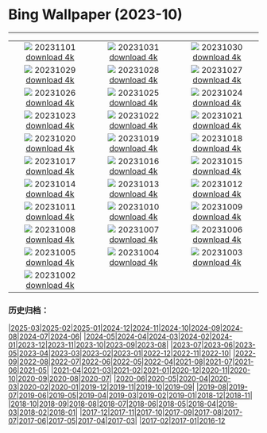 # Bing Wallpaper (2023-10)
**************
| | | |
| :----: | :----: | :----: |
| ![](https://www.bing.com/th?id=OHR.HautBarr_IT-IT9951330243_1920x1080.jpg) 20231101 [download 4k](https://www.bing.com/th?id=OHR.HautBarr_IT-IT9951330243_UHD.jpg) | ![](https://www.bing.com/th?id=OHR.HalloweenPorchAI_IT-IT0209206965_1920x1080.jpg) 20231031 [download 4k](https://www.bing.com/th?id=OHR.HalloweenPorchAI_IT-IT0209206965_UHD.jpg) | ![](https://www.bing.com/th?id=OHR.AutumnRaven_IT-IT0004951220_1920x1080.jpg) 20231030 [download 4k](https://www.bing.com/th?id=OHR.AutumnRaven_IT-IT0004951220_UHD.jpg) |
| ![](https://www.bing.com/th?id=OHR.LangheItaly_IT-IT0113842370_1920x1080.jpg) 20231029 [download 4k](https://www.bing.com/th?id=OHR.LangheItaly_IT-IT0113842370_UHD.jpg) | ![](https://www.bing.com/th?id=OHR.FiveWinds_IT-IT3588998900_1920x1080.jpg) 20231028 [download 4k](https://www.bing.com/th?id=OHR.FiveWinds_IT-IT3588998900_UHD.jpg) | ![](https://www.bing.com/th?id=OHR.OldBridgeSkye_IT-IT3352647362_1920x1080.jpg) 20231027 [download 4k](https://www.bing.com/th?id=OHR.OldBridgeSkye_IT-IT3352647362_UHD.jpg) |
| ![](https://www.bing.com/th?id=OHR.ViennaAutumn_IT-IT9164239542_1920x1080.jpg) 20231026 [download 4k](https://www.bing.com/th?id=OHR.ViennaAutumn_IT-IT9164239542_UHD.jpg) | ![](https://www.bing.com/th?id=OHR.GrandStaircase_IT-IT8917709693_1920x1080.jpg) 20231025 [download 4k](https://www.bing.com/th?id=OHR.GrandStaircase_IT-IT8917709693_UHD.jpg) | ![](https://www.bing.com/th?id=OHR.FuzerCastle_IT-IT9605113103_1920x1080.jpg) 20231024 [download 4k](https://www.bing.com/th?id=OHR.FuzerCastle_IT-IT9605113103_UHD.jpg) |
| ![](https://www.bing.com/th?id=OHR.SanGiorgioMaggiore_IT-IT9222946405_1920x1080.jpg) 20231023 [download 4k](https://www.bing.com/th?id=OHR.SanGiorgioMaggiore_IT-IT9222946405_UHD.jpg) | ![](https://www.bing.com/th?id=OHR.AstoriaBridge_IT-IT7575959627_1920x1080.jpg) 20231022 [download 4k](https://www.bing.com/th?id=OHR.AstoriaBridge_IT-IT7575959627_UHD.jpg) | ![](https://www.bing.com/th?id=OHR.PersepolisRelief_IT-IT7224171772_1920x1080.jpg) 20231021 [download 4k](https://www.bing.com/th?id=OHR.PersepolisRelief_IT-IT7224171772_UHD.jpg) |
| ![](https://www.bing.com/th?id=OHR.PygmySloth_IT-IT6815817585_1920x1080.jpg) 20231020 [download 4k](https://www.bing.com/th?id=OHR.PygmySloth_IT-IT6815817585_UHD.jpg) | ![](https://www.bing.com/th?id=OHR.WaterLilyVietnam_IT-IT8076028570_1920x1080.jpg) 20231019 [download 4k](https://www.bing.com/th?id=OHR.WaterLilyVietnam_IT-IT8076028570_UHD.jpg) | ![](https://www.bing.com/th?id=OHR.KodiakAlaska_IT-IT8488894073_1920x1080.jpg) 20231018 [download 4k](https://www.bing.com/th?id=OHR.KodiakAlaska_IT-IT8488894073_UHD.jpg) |
| ![](https://www.bing.com/th?id=OHR.SpreadsheetDay_IT-IT8741983462_1920x1080.jpg) 20231017 [download 4k](https://www.bing.com/th?id=OHR.SpreadsheetDay_IT-IT8741983462_UHD.jpg) | ![](https://www.bing.com/th?id=OHR.GoldenEnchantments_IT-IT9162658563_1920x1080.jpg) 20231016 [download 4k](https://www.bing.com/th?id=OHR.GoldenEnchantments_IT-IT9162658563_UHD.jpg) | ![](https://www.bing.com/th?id=OHR.AutumnHedgehog_IT-IT1498595438_1920x1080.jpg) 20231015 [download 4k](https://www.bing.com/th?id=OHR.AutumnHedgehog_IT-IT1498595438_UHD.jpg) |
| ![](https://www.bing.com/th?id=OHR.RingEclipse_IT-IT1853781586_1920x1080.jpg) 20231014 [download 4k](https://www.bing.com/th?id=OHR.RingEclipse_IT-IT1853781586_UHD.jpg) | ![](https://www.bing.com/th?id=OHR.PerugiaFountainEurochocolate_IT-IT7296572620_1920x1080.jpg) 20231013 [download 4k](https://www.bing.com/th?id=OHR.PerugiaFountainEurochocolate_IT-IT7296572620_UHD.jpg) | ![](https://www.bing.com/th?id=OHR.IdahoBarn_IT-IT0454477337_1920x1080.jpg) 20231012 [download 4k](https://www.bing.com/th?id=OHR.IdahoBarn_IT-IT0454477337_UHD.jpg) |
| ![](https://www.bing.com/th?id=OHR.JohnDayFossil_IT-IT9653915961_1920x1080.jpg) 20231011 [download 4k](https://www.bing.com/th?id=OHR.JohnDayFossil_IT-IT9653915961_UHD.jpg) | ![](https://www.bing.com/th?id=OHR.SoprisSunrise_IT-IT4925798707_1920x1080.jpg) 20231010 [download 4k](https://www.bing.com/th?id=OHR.SoprisSunrise_IT-IT4925798707_UHD.jpg) | ![](https://www.bing.com/th?id=OHR.FremontPetroglyph_IT-IT9013079131_1920x1080.jpg) 20231009 [download 4k](https://www.bing.com/th?id=OHR.FremontPetroglyph_IT-IT9013079131_UHD.jpg) |
| ![](https://www.bing.com/th?id=OHR.ItalyTriesteBarcolana_IT-IT2686315925_1920x1080.jpg) 20231008 [download 4k](https://www.bing.com/th?id=OHR.ItalyTriesteBarcolana_IT-IT2686315925_UHD.jpg) | ![](https://www.bing.com/th?id=OHR.GrizzlyFalls_IT-IT0353576964_1920x1080.jpg) 20231007 [download 4k](https://www.bing.com/th?id=OHR.GrizzlyFalls_IT-IT0353576964_UHD.jpg) | ![](https://www.bing.com/th?id=OHR.TaughannockFalls_IT-IT9282123928_1920x1080.jpg) 20231006 [download 4k](https://www.bing.com/th?id=OHR.TaughannockFalls_IT-IT9282123928_UHD.jpg) |
| ![](https://www.bing.com/th?id=OHR.GentooJump_IT-IT0819312209_1920x1080.jpg) 20231005 [download 4k](https://www.bing.com/th?id=OHR.GentooJump_IT-IT0819312209_UHD.jpg) | ![](https://www.bing.com/th?id=OHR.TarantulaNebula_IT-IT1696643757_1920x1080.jpg) 20231004 [download 4k](https://www.bing.com/th?id=OHR.TarantulaNebula_IT-IT1696643757_UHD.jpg) | ![](https://www.bing.com/th?id=OHR.WhitsundaySwirl_IT-IT2012760745_1920x1080.jpg) 20231003 [download 4k](https://www.bing.com/th?id=OHR.WhitsundaySwirl_IT-IT2012760745_UHD.jpg) |
| ![](https://www.bing.com/th?id=OHR.VuittonFoundation_IT-IT8425877700_1920x1080.jpg) 20231002 [download 4k](https://www.bing.com/th?id=OHR.VuittonFoundation_IT-IT8425877700_UHD.jpg) |  |  |

### 历史归档：

|[2025-03](2025-03/2025-03.md)|[2025-02](2025-02/2025-02.md)|[2025-01](2025-01/2025-01.md)|[2024-12](2024-12/2024-12.md)|[2024-11](2024-11/2024-11.md)|[2024-10](2024-10/2024-10.md)|[2024-09](2024-09/2024-09.md)|[2024-08](2024-08/2024-08.md)|[2024-07](2024-07/2024-07.md)|[2024-06](2024-06/2024-06.md)|
|[2024-05](2024-05/2024-05.md)|[2024-04](2024-04/2024-04.md)|[2024-03](2024-03/2024-03.md)|[2024-02](2024-02/2024-02.md)|[2024-01](2024-01/2024-01.md)|[2023-12](2023-12/2023-12.md)|[2023-11](2023-11/2023-11.md)|[2023-10](2023-10/2023-10.md)|[2023-09](2023-09/2023-09.md)|[2023-08](2023-08/2023-08.md)|
|[2023-07](2023-07/2023-07.md)|[2023-06](2023-06/2023-06.md)|[2023-05](2023-05/2023-05.md)|[2023-04](2023-04/2023-04.md)|[2023-03](2023-03/2023-03.md)|[2023-02](2023-02/2023-02.md)|[2023-01](2023-01/2023-01.md)|[2022-12](2022-12/2022-12.md)|[2022-11](2022-11/2022-11.md)|[2022-10](2022-10/2022-10.md)|
|[2022-09](2022-09/2022-09.md)|[2022-08](2022-08/2022-08.md)|[2022-07](2022-07/2022-07.md)|[2022-06](2022-06/2022-06.md)|[2022-05](2022-05/2022-05.md)|[2022-04](2022-04/2022-04.md)|[2021-08](2021-08/2021-08.md)|[2021-07](2021-07/2021-07.md)|[2021-06](2021-06/2021-06.md)|[2021-05](2021-05/2021-05.md)|
|[2021-04](2021-04/2021-04.md)|[2021-03](2021-03/2021-03.md)|[2021-02](2021-02/2021-02.md)|[2021-01](2021-01/2021-01.md)|[2020-12](2020-12/2020-12.md)|[2020-11](2020-11/2020-11.md)|[2020-10](2020-10/2020-10.md)|[2020-09](2020-09/2020-09.md)|[2020-08](2020-08/2020-08.md)|[2020-07](2020-07/2020-07.md)|
|[2020-06](2020-06/2020-06.md)|[2020-05](2020-05/2020-05.md)|[2020-04](2020-04/2020-04.md)|[2020-03](2020-03/2020-03.md)|[2020-02](2020-02/2020-02.md)|[2020-01](2020-01/2020-01.md)|[2019-12](2019-12/2019-12.md)|[2019-11](2019-11/2019-11.md)|[2019-10](2019-10/2019-10.md)|[2019-09](2019-09/2019-09.md)|
|[2019-08](2019-08/2019-08.md)|[2019-07](2019-07/2019-07.md)|[2019-06](2019-06/2019-06.md)|[2019-05](2019-05/2019-05.md)|[2019-04](2019-04/2019-04.md)|[2019-03](2019-03/2019-03.md)|[2019-02](2019-02/2019-02.md)|[2019-01](2019-01/2019-01.md)|[2018-12](2018-12/2018-12.md)|[2018-11](2018-11/2018-11.md)|
|[2018-10](2018-10/2018-10.md)|[2018-09](2018-09/2018-09.md)|[2018-08](2018-08/2018-08.md)|[2018-07](2018-07/2018-07.md)|[2018-06](2018-06/2018-06.md)|[2018-05](2018-05/2018-05.md)|[2018-04](2018-04/2018-04.md)|[2018-03](2018-03/2018-03.md)|[2018-02](2018-02/2018-02.md)|[2018-01](2018-01/2018-01.md)|
|[2017-12](2017-12/2017-12.md)|[2017-11](2017-11/2017-11.md)|[2017-10](2017-10/2017-10.md)|[2017-09](2017-09/2017-09.md)|[2017-08](2017-08/2017-08.md)|[2017-07](2017-07/2017-07.md)|[2017-06](2017-06/2017-06.md)|[2017-05](2017-05/2017-05.md)|[2017-04](2017-04/2017-04.md)|[2017-03](2017-03/2017-03.md)|
|[2017-02](2017-02/2017-02.md)|[2017-01](2017-01/2017-01.md)|[2016-12](2016-12/2016-12.md)